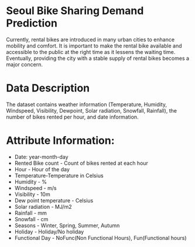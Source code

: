 # Seoul Bike Sharing Demand Prediction
Currently, rental bikes are introduced in many urban cities to enhance mobility and comfort. It is important to make the rental bike available and accessible to the public at the right time as it lessens the waiting time. Eventually, providing the city with a stable supply of rental bikes becomes a major concern. 

# Data Description

The dataset contains weather information (Temperature, Humidity, Windspeed, Visibility, Dewpoint, Solar radiation, Snowfall, Rainfall), the number of bikes rented per hour, and date information.

# Attribute Information:

* Date: year-month-day
* Rented Bike count - Count of bikes rented at each hour
* Hour - Hour of the day
* Temperature-Temperature in Celsius
* Humidity - %
* Windspeed - m/s
* Visibility - 10m
* Dew point temperature - Celsius
* Solar radiation - MJ/m2
* Rainfall - mm
* Snowfall - cm
* Seasons - Winter, Spring, Summer, Autumn
* Holiday - Holiday/No holiday
* Functional Day - NoFunc(Non Functional Hours), Fun(Functional hours)

